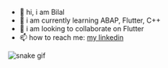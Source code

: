 - 👋 hi, i am Bilal
- 🌱 i am currently learning ABAP, Flutter, C++
- 💞️ i am looking to collaborate on Flutter
- 📫 how to reach me: [my linkedin](https://www.linkedin.com/in/abilalkar/)

![snake gif](https://github.com/abilalkar/abilalkar/blob/output/github-contribution-grid-snake.gif)

<!---
abilalkar/abilalkar is a ✨ special ✨ repository because its `README.md` (this file) appears on your GitHub profile.
You can click the Preview link to take a look at your changes.
--->
